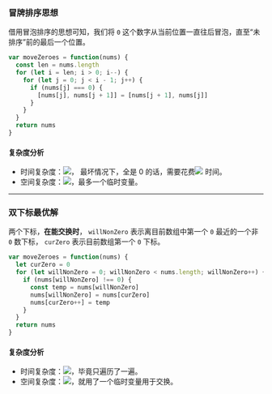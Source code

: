 ### 冒牌排序思想
借用冒泡排序的思想可知，我们将 `0` 这个数字从当前位置一直往后冒泡，直至“未排序”前的最后一个位置。

```javascript
var moveZeroes = function(nums) {
  const len = nums.length
  for (let i = len; i > 0; i--) {
    for (let j = 0; j < i - 1; j++) {
      if (nums[j] === 0) {
        [nums[j], nums[j + 1]] = [nums[j + 1], nums[j]]
      }
    }
  }
  return nums
}
```

#### 复杂度分析
- 时间复杂度：![](https://cdn.nlark.com/yuque/__latex/9f84a66d88d24c3b1bc91df5b5346a13.svg#card=math&code=O%28n%5E2%29&height=23&width=43)， 最坏情况下，全是 0 的话，需要花费![](https://cdn.nlark.com/yuque/__latex/9f84a66d88d24c3b1bc91df5b5346a13.svg#card=math&code=O%28n%5E2%29&height=23&width=43) 时间。
- 空间复杂度：![](https://cdn.nlark.com/yuque/__latex/5e079a28737d5dd019a3b8f6133ee55e.svg#card=math&code=O%281%29&height=20&width=34)，最多一个临时变量。

---

### 双下标最优解
两个下标，**在能交换时**，  `willNonZero` 表示离目前数组中第一个 `0` 最近的一个非 `0` 数下标， `curZero` 表示目前数组第一个 `0` 下标。

```javascript
var moveZeroes = function(nums) {
  let curZero = 0
  for (let willNonZero = 0; willNonZero < nums.length; willNonZero++) {
    if (nums[willNonZero] !== 0) {
      const temp = nums[willNonZero]
      nums[willNonZero] = nums[curZero]
      nums[curZero++] = temp
    }
  }
  return nums
}
```

#### 复杂度分析
- 时间复杂度：![](https://cdn.nlark.com/yuque/__latex/7ba55e7c64a9405a0b39a1107e90ca94.svg#card=math&code=O%28n%29&height=20&width=36)，毕竟只遍历了一遍。
- 空间复杂度：![](https://cdn.nlark.com/yuque/__latex/5e079a28737d5dd019a3b8f6133ee55e.svg#card=math&code=O%281%29&height=20&width=34)，就用了一个临时变量用于交换。
